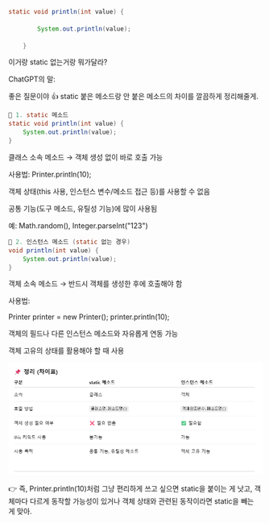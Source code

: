 ```java
static void println(int value) {

        System.out.println(value);

    }
```

이거랑 static 없는거랑 뭐가달라?

ChatGPT의 말:

좋은 질문이야 👍 static 붙은 메소드랑 안 붙은 메소드의 차이를 깔끔하게 정리해줄게.

```java
🔹 1. static 메소드
static void println(int value) {
    System.out.println(value);
}
```

클래스 소속 메소드 → 객체 생성 없이 바로 호출 가능

사용법: Printer.println(10);

객체 상태(this 사용, 인스턴스 변수/메소드 접근 등)를 사용할 수 없음

공통 기능(도구 메소드, 유틸성 기능)에 많이 사용됨

예: Math.random(), Integer.parseInt("123")

```java
🔹 2. 인스턴스 메소드 (static 없는 경우)
void println(int value) {
    System.out.println(value);
}
```

객체 소속 메소드 → 반드시 객체를 생성한 후에 호출해야 함

사용법:

Printer printer = new Printer();
printer.println(10);

객체의 필드나 다른 인스턴스 메소드와 자유롭게 연동 가능

객체 고유의 상태를 활용해야 할 때 사용

![alt text](img/image-2.png)

👉 즉, Printer.println(10)처럼 그냥 편리하게 쓰고 싶으면 static을 붙이는 게 낫고,
객체마다 다르게 동작할 가능성이 있거나 객체 상태와 관련된 동작이라면 static을 빼는 게 맞아.
